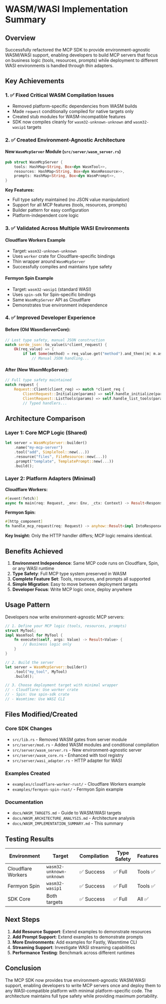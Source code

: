 # WASM/WASI Implementation Summary

## Overview
Successfully refactored the MCP SDK to provide environment-agnostic WASM/WASI support, enabling developers to build MCP servers that focus on business logic (tools, resources, prompts) while deployment to different WASI environments is handled through thin adapters.

## Key Achievements

### 1. ✅ Fixed Critical WASM Compilation Issues
- Removed platform-specific dependencies from WASM builds
- Made `reqwest` conditionally compiled for native targets only
- Created stub modules for WASM-incompatible features
- SDK now compiles cleanly for `wasm32-unknown-unknown` and `wasm32-wasip1` targets

### 2. ✅ Created Environment-Agnostic Architecture

#### New `WasmMcpServer` Module (`src/server/wasm_server.rs`)
```rust
pub struct WasmMcpServer {
    tools: HashMap<String, Box<dyn WasmTool>>,
    resources: HashMap<String, Box<dyn WasmResource>>,
    prompts: HashMap<String, Box<dyn WasmPrompt>>,
}
```

**Key Features:**
- Full type safety maintained (no JSON value manipulation)
- Support for all MCP features (tools, resources, prompts)
- Builder pattern for easy configuration
- Platform-independent core logic

### 3. ✅ Validated Across Multiple WASI Environments

#### Cloudflare Workers Example
- Target: `wasm32-unknown-unknown`
- Uses `worker` crate for Cloudflare-specific bindings
- Thin wrapper around `WasmMcpServer`
- Successfully compiles and maintains type safety

#### Fermyon Spin Example
- Target: `wasm32-wasip1` (standard WASI)
- Uses `spin-sdk` for Spin-specific bindings
- Same `WasmMcpServer` API as Cloudflare
- Demonstrates true environment independence

### 4. ✅ Improved Developer Experience

#### Before (Old WasmServerCore):
```rust
// Lost type safety, manual JSON construction
match serde_json::to_value(&*client_request) {
    Ok(req_value) => {
        if let Some(method) = req_value.get("method").and_then(|m| m.as_str()) {
            // Manual JSON handling...
```

#### After (New WasmMcpServer):
```rust
// Full type safety maintained
match request {
    Request::Client(client_req) => match *client_req {
        ClientRequest::Initialize(params) => self.handle_initialize(params),
        ClientRequest::ListTools(params) => self.handle_list_tools(params),
        // Typed handlers...
```

## Architecture Comparison

### Layer 1: Core MCP Logic (Shared)
```rust
let server = WasmMcpServer::builder()
    .name("my-mcp-server")
    .tool("add", SimpleTool::new(...))
    .resource("files", FileResource::new(...))
    .prompt("template", TemplatePrompt::new(...))
    .build();
```

### Layer 2: Platform Adapters (Minimal)

**Cloudflare Workers:**
```rust
#[event(fetch)]
async fn main(req: Request, _env: Env, _ctx: Context) -> Result<Response>
```

**Fermyon Spin:**
```rust
#[http_component]
fn handle_mcp_request(req: Request) -> anyhow::Result<impl IntoResponse>
```

**Key Insight:** Only the HTTP handler differs; MCP logic remains identical.

## Benefits Achieved

1. **Environment Independence**: Same MCP code runs on Cloudflare, Spin, or any WASI runtime
2. **Type Safety**: Full MCP type system preserved in WASM
3. **Complete Feature Set**: Tools, resources, and prompts all supported
4. **Simple Migration**: Easy to move between deployment targets
5. **Developer Focus**: Write MCP logic once, deploy anywhere

## Usage Pattern

Developers now write environment-agnostic MCP servers:

```rust
// 1. Define your MCP logic (tools, resources, prompts)
struct MyTool;
impl WasmTool for MyTool {
    fn execute(&self, args: Value) -> Result<Value> {
        // Business logic only
    }
}

// 2. Build the server
let server = WasmMcpServer::builder()
    .tool("my_tool", MyTool)
    .build();

// 3. Choose deployment target with minimal wrapper
// - Cloudflare: Use worker crate
// - Spin: Use spin-sdk crate
// - Wasmtime: Use WASI CLI
```

## Files Modified/Created

### Core SDK Changes
- `src/lib.rs` - Removed WASM gates from server module
- `src/server/mod.rs` - Added WASM modules and conditional compilation
- `src/server/wasm_server.rs` - New environment-agnostic server
- `src/server/wasm_core.rs` - Enhanced with tool registry
- `src/server/wasi_adapter.rs` - HTTP adapter for WASI

### Examples Created
- `examples/cloudflare-worker-rust/` - Cloudflare Workers example
- `examples/fermyon-spin-rust/` - Fermyon Spin example

### Documentation
- `docs/WASM_TARGETS.md` - Guide to WASM/WASI targets
- `docs/WASM_ARCHITECTURE_ANALYSIS.md` - Architecture analysis
- `docs/WASM_IMPLEMENTATION_SUMMARY.md` - This summary

## Testing Results

| Environment | Target | Compilation | Type Safety | Features |
|------------|--------|------------|-------------|----------|
| Cloudflare Workers | `wasm32-unknown-unknown` | ✅ Success | ✅ Full | Tools ✅ |
| Fermyon Spin | `wasm32-wasip1` | ✅ Success | ✅ Full | Tools ✅ |
| SDK Core | Both targets | ✅ Success | ✅ Full | All ✅ |

## Next Steps

1. **Add Resource Support**: Extend examples to demonstrate resources
2. **Add Prompt Support**: Extend examples to demonstrate prompts
3. **More Environments**: Add examples for Fastly, Wasmtime CLI
4. **Streaming Support**: Investigate WASI streaming capabilities
5. **Performance Testing**: Benchmark across different runtimes

## Conclusion

The MCP SDK now provides true environment-agnostic WASM/WASI support, enabling developers to write MCP servers once and deploy them to any WASI-compatible platform with minimal platform-specific code. The architecture maintains full type safety while providing maximum portability.